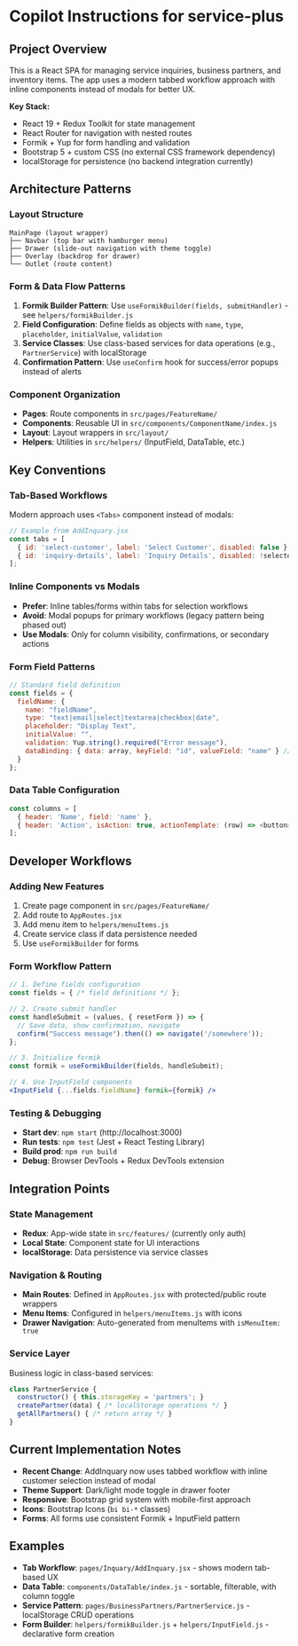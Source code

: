 # Copilot Instructions for service-plus

## Project Overview
This is a React SPA for managing service inquiries, business partners, and inventory items. The app uses a modern tabbed workflow approach with inline components instead of modals for better UX.

**Key Stack:**
- React 19 + Redux Toolkit for state management
- React Router for navigation with nested routes  
- Formik + Yup for form handling and validation
- Bootstrap 5 + custom CSS (no external CSS framework dependency)
- localStorage for persistence (no backend integration currently)

## Architecture Patterns

### Layout Structure
```
MainPage (layout wrapper)
├── Navbar (top bar with hamburger menu)
├── Drawer (slide-out navigation with theme toggle)
├── Overlay (backdrop for drawer)
└── Outlet (route content)
```

### Form & Data Flow Patterns
1. **Formik Builder Pattern**: Use `useFormikBuilder(fields, submitHandler)` - see `helpers/formikBuilder.js`
2. **Field Configuration**: Define fields as objects with `name`, `type`, `placeholder`, `initialValue`, `validation` 
3. **Service Classes**: Use class-based services for data operations (e.g., `PartnerService`) with localStorage
4. **Confirmation Pattern**: Use `useConfirm` hook for success/error popups instead of alerts

### Component Organization
- **Pages**: Route components in `src/pages/FeatureName/`
- **Components**: Reusable UI in `src/components/ComponentName/index.js`
- **Layout**: Layout wrappers in `src/layout/`
- **Helpers**: Utilities in `src/helpers/` (InputField, DataTable, etc.)

## Key Conventions

### Tab-Based Workflows
Modern approach uses `<Tabs>` component instead of modals:
```jsx
// Example from AddInquary.jsx
const tabs = [
  { id: 'select-customer', label: 'Select Customer', disabled: false },
  { id: 'inquiry-details', label: 'Inquiry Details', disabled: !selectedCustomer }
];
```

### Inline Components vs Modals
- **Prefer**: Inline tables/forms within tabs for selection workflows
- **Avoid**: Modal popups for primary workflows (legacy pattern being phased out)
- **Use Modals**: Only for column visibility, confirmations, or secondary actions

### Form Field Patterns
```javascript
// Standard field definition
const fields = {
  fieldName: {
    name: "fieldName",
    type: "text|email|select|textarea|checkbox|date",
    placeholder: "Display Text",
    initialValue: "",
    validation: Yup.string().required("Error message"),
    dataBinding: { data: array, keyField: "id", valueField: "name" } // for selects
  }
};
```

### Data Table Configuration
```javascript
const columns = [
  { header: 'Name', field: 'name' },
  { header: 'Action', isAction: true, actionTemplate: (row) => <button>Edit</button> }
];
```

## Developer Workflows

### Adding New Features
1. Create page component in `src/pages/FeatureName/`
2. Add route to `AppRoutes.jsx`
3. Add menu item to `helpers/menuItems.js`
4. Create service class if data persistence needed
5. Use `useFormikBuilder` for forms

### Form Workflow Pattern
```jsx
// 1. Define fields configuration
const fields = { /* field definitions */ };

// 2. Create submit handler
const handleSubmit = (values, { resetForm }) => {
  // Save data, show confirmation, navigate
  confirm("Success message").then(() => navigate('/somewhere'));
};

// 3. Initialize formik
const formik = useFormikBuilder(fields, handleSubmit);

// 4. Use InputField components
<InputField {...fields.fieldName} formik={formik} />
```

### Testing & Debugging
- **Start dev**: `npm start` (http://localhost:3000)
- **Run tests**: `npm test` (Jest + React Testing Library)  
- **Build prod**: `npm run build`
- **Debug**: Browser DevTools + Redux DevTools extension

## Integration Points

### State Management
- **Redux**: App-wide state in `src/features/` (currently only auth)
- **Local State**: Component state for UI interactions
- **localStorage**: Data persistence via service classes

### Navigation & Routing  
- **Main Routes**: Defined in `AppRoutes.jsx` with protected/public route wrappers
- **Menu Items**: Configured in `helpers/menuItems.js` with icons
- **Drawer Navigation**: Auto-generated from menuItems with `isMenuItem: true`

### Service Layer
Business logic in class-based services:
```javascript
class PartnerService {
  constructor() { this.storageKey = 'partners'; }
  createPartner(data) { /* localStorage operations */ }
  getAllPartners() { /* return array */ }
}
```

## Current Implementation Notes
- **Recent Change**: AddInquary now uses tabbed workflow with inline customer selection instead of modal
- **Theme Support**: Dark/light mode toggle in drawer footer
- **Responsive**: Bootstrap grid system with mobile-first approach  
- **Icons**: Bootstrap Icons (`bi bi-*` classes)
- **Forms**: All forms use consistent Formik + InputField pattern

## Examples
- **Tab Workflow**: `pages/Inquary/AddInquary.jsx` - shows modern tab-based UX
- **Data Table**: `components/DataTable/index.js` - sortable, filterable, with column toggle
- **Service Pattern**: `pages/BusinessPartners/PartnerService.js` - localStorage CRUD operations
- **Form Builder**: `helpers/formikBuilder.js` + `helpers/InputField.js` - declarative form creation
